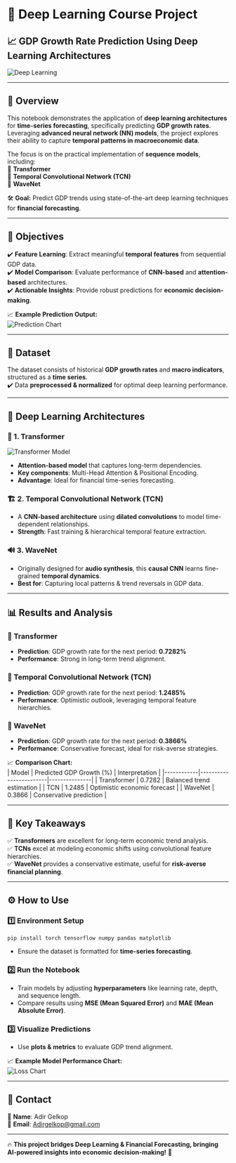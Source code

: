 # 🚀 Deep Learning Course Project  
## 📈 GDP Growth Rate Prediction Using Deep Learning Architectures  

![Deep Learning](https://upload.wikimedia.org/wikipedia/commons/thumb/2/28/Deep_Learning.svg/512px-Deep_Learning.svg.png)  

---

## 📌 Overview  
This notebook demonstrates the application of **deep learning architectures** for **time-series forecasting**, specifically predicting **GDP growth rates**. Leveraging **advanced neural network (NN) models**, the project explores their ability to capture **temporal patterns in macroeconomic data**.  

The focus is on the practical implementation of **sequence models**, including:  
💚 **Transformer**  
💚 **Temporal Convolutional Network (TCN)**  
💚 **WaveNet**  

🛠️ **Goal:** Predict GDP trends using state-of-the-art deep learning techniques for **financial forecasting**.  

---

## 🎯 Objectives  
✔️ **Feature Learning**: Extract meaningful **temporal features** from sequential GDP data.  
✔️ **Model Comparison**: Evaluate performance of **CNN-based** and **attention-based** architectures.  
✔️ **Actionable Insights**: Provide robust predictions for **economic decision-making**.  

📈 **Example Prediction Output:**  
![Prediction Chart](https://upload.wikimedia.org/wikipedia/commons/9/91/Graph_of_economic_growth_in_Japan.png)  

---

## 📂 Dataset  
The dataset consists of historical **GDP growth rates** and **macro indicators**, structured as a **time series**.  
✔️ Data **preprocessed & normalized** for optimal deep learning performance.  

---

## 🏢 Deep Learning Architectures  
### 🧠 1. Transformer  
![Transformer Model](https://upload.wikimedia.org/wikipedia/commons/thumb/3/3f/Transformer_Model_Architecture.png/800px-Transformer_Model_Architecture.png)  
- **Attention-based model** that captures long-term dependencies.  
- **Key components**: Multi-Head Attention & Positional Encoding.  
- **Advantage**: Ideal for financial time-series forecasting.  

### 🏗️ 2. Temporal Convolutional Network (TCN)  
- A **CNN-based architecture** using **dilated convolutions** to model time-dependent relationships.  
- **Strength**: Fast training & hierarchical temporal feature extraction.  

### 🔊 3. WaveNet  
- Originally designed for **audio synthesis**, this **causal CNN** learns fine-grained **temporal dynamics**.  
- **Best for**: Capturing local patterns & trend reversals in GDP data.  

---

## 📊 Results and Analysis  

### 🔹 Transformer  
- **Prediction**: GDP growth rate for the next period: **0.7282%**  
- **Performance**: Strong in long-term trend alignment.  

### 🔹 Temporal Convolutional Network (TCN)  
- **Prediction**: GDP growth rate for the next period: **1.2485%**  
- **Performance**: Optimistic outlook, leveraging temporal feature hierarchies.  

### 🔹 WaveNet  
- **Prediction**: GDP growth rate for the next period: **0.3866%**  
- **Performance**: Conservative forecast, ideal for risk-averse strategies.  

📈 **Comparison Chart:**  
| Model       | Predicted GDP Growth (%) | Interpretation |
|------------|------------------------|---------------|
| Transformer | 0.7282 | Balanced trend estimation |
| TCN         | 1.2485 | Optimistic economic forecast |
| WaveNet     | 0.3866 | Conservative prediction |

---

## 🔑 Key Takeaways  
✅ **Transformers** are excellent for long-term economic trend analysis.  
✅ **TCNs** excel at modeling economic shifts using convolutional feature hierarchies.  
✅ **WaveNet** provides a conservative estimate, useful for **risk-averse financial planning**.  

---

## ⚙️ How to Use  

### 1️⃣ Environment Setup  
```bash
pip install torch tensorflow numpy pandas matplotlib
```
- Ensure the dataset is formatted for **time-series forecasting**.  

### 2️⃣ Run the Notebook  
- Train models by adjusting **hyperparameters** like learning rate, depth, and sequence length.  
- Compare results using **MSE (Mean Squared Error)** and **MAE (Mean Absolute Error)**.  

### 3️⃣ Visualize Predictions  
- Use **plots & metrics** to evaluate GDP trend alignment.  

📈 **Example Model Performance Chart:**  
![Loss Chart](https://upload.wikimedia.org/wikipedia/commons/4/4f/Loss_Function.png)  

---

## 📩 Contact  
📌 **Name**: Adir Gelkop  
📌 **Email**: [Adirgelkop@gmail.com](mailto:Adirgelkop@gmail.com)  

---

🔥 **This project bridges Deep Learning & Financial Forecasting, bringing AI-powered insights into economic decision-making!** 🚀
